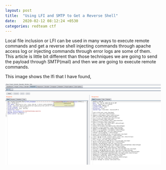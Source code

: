 ```yaml
---
layout: post
title:  "Using LFI and SMTP to Get a Reverse Shell"
date:   2020-02-12 08:12:24 +0530
categories: redteam ctf
---
```


Local file inclusion or LFI can be used in many ways to execute remote commands and get a reverse shell injecting commands through 
apache access log or injecting commands through error logs are some of them. This article is little bit different than those techniques
we are going to send the payload through SMTP(mail) and then we are going to execute remote commands.

This image shows the lfi that I have found,

![LFI by burpsuite](https://raw.githubusercontent.com/janithmalinga/janithmalinga.github.io/master/_images/_fli-smtp-shell/lfi-smtp-1.png)


